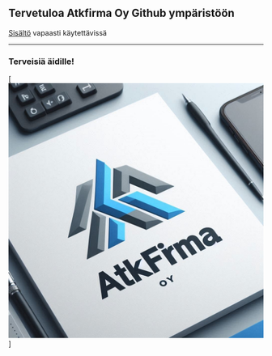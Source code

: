 ## Tervetuloa Atkfirma Oy Github ympäristöön

[Sisältö](https://jrkk81.github.io/atkfirma/) vapaasti käytettävissä

---

### Terveisiä äidille!

[![Logo](/atkfirma_logo.jpg "Atk firman logo")]

